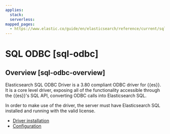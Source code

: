 ```yaml
---
applies:
  stack:
  serverless:
mapped_pages:
  - https://www.elastic.co/guide/en/elasticsearch/reference/current/sql-odbc.html
---
```


# SQL ODBC [sql-odbc]


## Overview [sql-odbc-overview] 

Elasticsearch SQL ODBC Driver is a 3.80 compliant ODBC driver for {{es}}. It is a core level driver, exposing all of the functionality accessible through the {{es}}'s SQL API, converting ODBC calls into Elasticsearch SQL.

In order to make use of the driver, the server must have Elasticsearch SQL installed and running with the valid license.

* [Driver installation](sql-odbc-installation.md)
* [Configuration](sql-odbc-setup.md)



